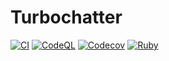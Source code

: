 # Turbochatter
[![CI](https://github.com/mike-koala-bear/turbochatter/actions/workflows/ci.yml/badge.svg)](https://github.com/mike-koala-bear/turbochatter/actions/workflows/ci.yml)
[![CodeQL](https://github.com/mike-koala-bear/turbochatter/actions/workflows/codeql.yml/badge.svg)](https://github.com/mike-koala-bear/turbochatter/actions/workflows/codeql.yml)
[![Codecov](https://github.com/mike-koala-bear/turbochatter/actions/workflows/codecov.yml/badge.svg)](https://github.com/mike-koala-bear/turbochatter/actions/workflows/codecov.yml)
[![Ruby](https://github.com/mike-koala-bear/turbochatter/actions/workflows/ruby.yml/badge.svg)](https://github.com/mike-koala-bear/turbochatter/actions/workflows/ruby.yml)
